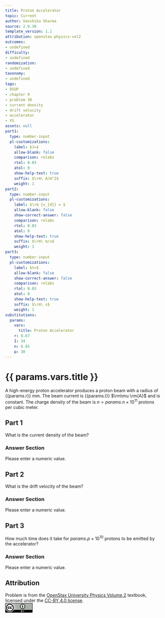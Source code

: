 ```yaml
---
title: Proton Accelerator
topic: Current
author: Vanshika Sharma
source: 2.9.30
template_version: 1.1
attribution: openstax-physics-vol2
outcomes:
- undefined
difficulty:
- undefined
randomization:
- undefined
taxonomy:
- undefined
tags:
- OSUP
- chapter 9
- problem 30
- current density
- drift velocity
- accelerator
- VS
assets: null
part1:
  type: number-input
  pl-customizations:
    label: $J=$
    allow-blank: false
    comparison: relabs
    rtol: 0.03
    atol: 0
    show-help-text: true
    suffix: $\rm\ A/m^2$
    weight: 1
part2:
  type: number-input
  pl-customizations:
    label: $\rm {v_{d}} = $
    allow-blank: false
    show-correct-answer: false
    comparison: relabs
    rtol: 0.03
    atol: 0
    show-help-text: true
    suffix: $\rm\ m/s$
    weight: 1
part3:
  type: number-input
  pl-customizations:
    label: $t=$
    allow-blank: false
    show-correct-answer: false
    comparison: relabs
    rtol: 0.03
    atol: 0
    show-help-text: true
    suffix: $\rm\ s$
    weight: 1
substitutions:
  params:
    vars:
      title: Proton Accelerator
    r: 0.67
    I: 34
    n: 6.85
    p: 30
---
```

# {{ params.vars.title }}
A high-energy proton accelerator produces a proton beam with a radius of {{params.r}} $\textrm{mm}$.
The beam current is {{params.I}} $\rm\mu \rm{A}$ and is constant.
The charge density of the beam is $n = {{params.n}} \times 10^{11}$ protons per cubic meter.

## Part 1

What is the current density of the beam?

### Answer Section

Please enter a numeric value.

## Part 2

What is the drift velocity of the beam?

### Answer Section

Please enter a numeric value.

## Part 3

How much time does it take for ${{params.p}} \times 10^{10}$ protons to be emitted by the accelerator?

### Answer Section

Please enter a numeric value.

## Attribution

Problem is from the [OpenStax University Physics Volume 2](https://openstax.org/details/books/university-physics-volume-2) textbook, licensed under the [CC-BY 4.0 license](https://creativecommons.org/licenses/by/4.0/).<br>![Image representing the Creative Commons 4.0 BY license.](https://raw.githubusercontent.com/firasm/bits/master/by.png)